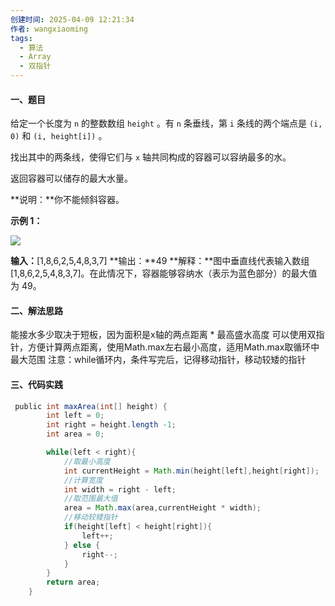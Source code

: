 ```yaml
---
创建时间: 2025-04-09 12:21:34
作者: wangxiaoming
tags:
  - 算法
  - Array
  - 双指针
---
```


#### 一、题目

给定一个长度为 `n` 的整数数组 `height` 。有 `n` 条垂线，第 `i` 条线的两个端点是 `(i, 0)` 和 `(i, height[i])` 。

找出其中的两条线，使得它们与 `x` 轴共同构成的容器可以容纳最多的水。

返回容器可以储存的最大水量。

**说明：**你不能倾斜容器。

**示例 1：**

![](https://aliyun-lc-upload.oss-cn-hangzhou.aliyuncs.com/aliyun-lc-upload/uploads/2018/07/25/question_11.jpg)

**输入：**[1,8,6,2,5,4,8,3,7]
**输出：**49 
**解释：**图中垂直线代表输入数组 [1,8,6,2,5,4,8,3,7]。在此情况下，容器能够容纳水（表示为蓝色部分）的最大值为 49。

#### 二、解法思路
能接水多少取决于短板，因为面积是x轴的两点距离 *  最高盛水高度
可以使用双指针，方便计算两点距离，使用Math.max左右最小高度，适用Math.max取循环中最大范围
注意：while循环内，条件写完后，记得移动指针，移动较矮的指针

#### 三、代码实践
```java
 public int maxArea(int[] height) {
        int left = 0;
        int right = height.length -1;
        int area = 0;

        while(left < right){
            //取最小高度
            int currentHeight = Math.min(height[left],height[right]);
            //计算宽度
            int width = right - left;
            //取范围最大值
            area = Math.max(area,currentHeight * width);
            //移动较矮指针
            if(height[left] < height[right]){
                left++;
            } else {
                right--;
            }
        }
        return area;
    }
```
